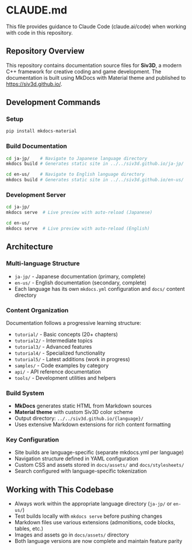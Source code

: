 # CLAUDE.md

This file provides guidance to Claude Code (claude.ai/code) when working with code in this repository.

## Repository Overview

This repository contains documentation source files for **Siv3D**, a modern C++ framework for creative coding and game development. The documentation is built using MkDocs with Material theme and published to https://siv3d.github.io/.

## Development Commands

### Setup
```bash
pip install mkdocs-material
```

### Build Documentation
```bash
cd ja-jp/    # Navigate to Japanese language directory
mkdocs build # Generates static site in ../../siv3d.github.io/ja-jp/

cd en-us/    # Navigate to English language directory  
mkdocs build # Generates static site in ../../siv3d.github.io/en-us/
```

### Development Server
```bash
cd ja-jp/
mkdocs serve  # Live preview with auto-reload (Japanese)

cd en-us/
mkdocs serve  # Live preview with auto-reload (English)
```

## Architecture

### Multi-language Structure
- `ja-jp/` - Japanese documentation (primary, complete)
- `en-us/` - English documentation (secondary, complete)
- Each language has its own `mkdocs.yml` configuration and `docs/` content directory

### Content Organization
Documentation follows a progressive learning structure:
- `tutorial/` - Basic concepts (20+ chapters)
- `tutorial2/` - Intermediate topics  
- `tutorial3/` - Advanced features
- `tutorial4/` - Specialized functionality
- `tutorial5/` - Latest additions (work in progress)
- `samples/` - Code examples by category
- `api/` - API reference documentation
- `tools/` - Development utilities and helpers

### Build System
- **MkDocs** generates static HTML from Markdown sources
- **Material theme** with custom Siv3D color scheme
- Output directory: `../../siv3d.github.io/{language}/`
- Uses extensive Markdown extensions for rich content formatting

### Key Configuration
- Site builds are language-specific (separate mkdocs.yml per language)
- Navigation structure defined in YAML configuration
- Custom CSS and assets stored in `docs/assets/` and `docs/stylesheets/`
- Search configured with language-specific tokenization

## Working with This Codebase

- Always work within the appropriate language directory (`ja-jp/` or `en-us/`)
- Test builds locally with `mkdocs serve` before pushing changes
- Markdown files use various extensions (admonitions, code blocks, tables, etc.)
- Images and assets go in `docs/assets/` directory
- Both language versions are now complete and maintain feature parity